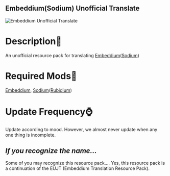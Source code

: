 ## Embeddium(Sodium) Unofficial Translate

![Embeddium Unofficial Translate](https://cdn.modrinth.com/data/cached_images/0f1213c99ad37ce9dc41b691d2bd0516f81e875b.png)

# Description📖
An unofficial resource pack for translating [Embeddium](https://github.com/embeddedt/embeddium)([Sodium](https://github.com/CaffeineMC/sodium-fabric))

# Required Mods🔴
[Embeddium](https://github.com/embeddedt/embeddium), [Sodium](https://github.com/CaffeineMC/sodium-fabric)([Rubidium](https://github.com/Asek3/Rubidium))

# Update Frequency⌚
Update according to mood.
However, we almost never update when any one thing is incomplete.

## _**If you recognize the name...**_
Some of you may recognize this resource pack....
Yes, this resource pack is a continuation of the EUJT (Embeddium Translation Resource Pack).

